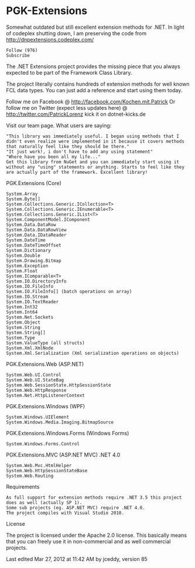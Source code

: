 # PGK-Extensions
Somewhat outdated but still excellent extension methods for .NET. In light of codeplex shutting down, I am preserving the code from 
http://dnpextensions.codeplex.com/



    Follow (976)
    Subscribe

The .NET Extensions project provides the missing piece that you always expected to be part of the Framework Class Library.

The project literally contains hundreds of extension methods for well known FCL data types. You can just add a reference and start using them today.

Follow me on Facebook @ http://facebook.com/Kochen.mit.Patrick
Or follow me on Twitter (expect less updates here) @ http://twitter.com/PatrickLorenz  kick it on dotnet-kicks.de

Visit our team page.
What users are saying:

    "This library was immediately useful. I began using methods that I didn't even realize were implemented in it because it covers methods that naturally feel like they should be there."
    "It just work!, i don't have to add any using statement"
    "Where have you been all my life..."
    Get this library from NuGet and you can immediately start using it without any "using" statements or anything. Starts to feel like they are actually part of the framework. Excellent library! 

PGK.Extensions (Core)

    System.Array
    System.Byte[]
    System.Collections.Generic.ICollection<T>
    System.Collections.Generic.IEnumerable<T>
    System.Collections.Generic.IList<T>
    System.ComponentModel.IComponent
    System.Data.DataRow
    System.Data.DataRowView
    System.Data.IDataReader
    System.DateTime
    System.DateTimeOffset
    System.Dictionary
    System.Double
    System.Drawing.Bitmap
    System.Exception
    System.Float
    System.IComparable<T>
    System.IO.DirectoryInfo
    System.IO.FileInfo
    System.IO.FileInfo[] (batch operations on array)
    System.IO.Stream
    System.IO.TextReader
    System.Int32
    System.Int64
    System.Net.Sockets
    System.Object
    System.String
    System.String[]
    System.Type
    System.ValueType (all structs)
    System.Xml.XmlNode
    System.Xml.Serialization (Xml serialization operations on objects) 

PGK.Extensions.Web (ASP.NET)

    System.Web.UI.Control
    System.Web.UI.StateBag
    System.Web.SessionState.HttpSessionState
    System.Web.HttpResponse
    System.Net.HttpListenerContext 

PGK.Extensions.Windows (WPF)

    System.Windows.UIElement
    System.Windows.Media.Imaging.BitmapSource 

PGK.Extensions.Windows.Forms (Windows Forms)

    System.Windows.Forms.Control 

PGK.Extensions.MVC (ASP.NET MVC) .NET 4.0

    System.Web.Mvc.HtmlHelper
    System.Web.HttpSessionStateBase
    System.Web.Routing

Requirements

    As full support for extension methods require .NET 3.5 this project does as well (actually SP 1).
    Some sub projects (eg. ASP.NET MVC) require .NET 4.0.
    The project compiles with Visual Studio 2010. 

License

The project is licensed under the Apache 2.0 license. This basically means that you can freely use it in non-commercial and as well commercial projects.

Last edited Mar 27, 2012 at 11:42 AM by jceddy, version 85


